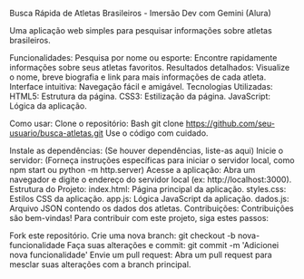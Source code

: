 Busca Rápida de Atletas Brasileiros - Imersão Dev com Gemini (Alura)

Uma aplicação web simples para pesquisar informações sobre atletas brasileiros.

Funcionalidades:
Pesquisa por nome ou esporte: Encontre rapidamente informações sobre seus atletas favoritos.
Resultados detalhados: Visualize o nome, breve biografia e link para mais informações de cada atleta.
Interface intuitiva: Navegação fácil e amigável.
Tecnologias Utilizadas:
HTML5: Estrutura da página.
CSS3: Estilização da página.
JavaScript: Lógica da aplicação.

Como usar:
Clone o repositório:
Bash
git clone https://github.com/seu-usuario/busca-atletas.git
Use o código com cuidado.

Instale as dependências:
(Se houver dependências, liste-as aqui)
Inicie o servidor:
(Forneça instruções específicas para iniciar o servidor local, como npm start ou python -m http.server)
Acesse a aplicação: Abra um navegador e digite o endereço do servidor local (ex: http://localhost:3000).
Estrutura do Projeto:
index.html: Página principal da aplicação.
styles.css: Estilos CSS da aplicação.
app.js: Lógica JavaScript da aplicação.
dados.js: Arquivo JSON contendo os dados dos atletas.
Contribuições:
Contribuições são bem-vindas! Para contribuir com este projeto, siga estes passos:

Fork este repositório.
Crie uma nova branch: git checkout -b nova-funcionalidade
Faça suas alterações e commit: git commit -m 'Adicionei nova funcionalidade'
Envie um pull request: Abra um pull request para mesclar suas alterações com a branch principal.


